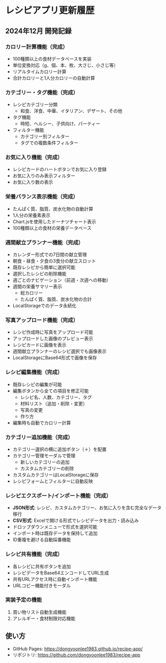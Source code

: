 # レシピアプリ更新履歴

## 2024年12月 開発記録

### カロリー計算機能（完成）
- 100種類以上の食材データベースを実装
- 単位変換対応（g、個、本、枚、大さじ、小さじ等）
- リアルタイムカロリー計算
- 合計カロリーと1人分カロリーの自動計算

### カテゴリー・タグ機能（完成）
- レシピカテゴリー分類
  - 和食、洋食、中華、イタリアン、デザート、その他
- タグ機能
  - 時短、ヘルシー、子供向け、パーティー
- フィルター機能
  - カテゴリー別フィルター
  - タグでの複数条件フィルター

### お気に入り機能（完成）
- レシピカードのハートボタンでお気に入り登録
- お気に入りのみ表示フィルター
- お気に入り数の表示

### 栄養バランス表示機能（完成）
- たんぱく質、脂質、炭水化物の自動計算
- 1人分の栄養素表示
- Chart.jsを使用したドーナツチャート表示
- 100種類以上の食材の栄養データベース

### 週間献立プランナー機能（完成）
- カレンダー形式での7日間の献立管理
- 朝食・昼食・夕食の3食分の献立スロット
- 既存レシピから簡単に選択可能
- 選択したレシピの削除機能
- 週ごとのナビゲーション（前週・次週への移動）
- 週間の栄養サマリー表示
  - 総カロリー
  - たんぱく質、脂質、炭水化物の合計
- LocalStorageでのデータ永続化

### 写真アップロード機能（完成）
- レシピ作成時に写真をアップロード可能
- アップロードした画像のプレビュー表示
- レシピカードに画像を表示
- 週間献立プランナーのレシピ選択でも画像表示
- LocalStorageにBase64形式で画像を保存

### レシピ編集機能（完成）
- 既存レシピの編集が可能
- 編集ボタンから全ての項目を修正可能
  - レシピ名、人数、カテゴリー、タグ
  - 材料リスト（追加・削除・変更）
  - 写真の変更
  - 作り方
- 編集時も自動でカロリー計算

### カテゴリー追加機能（完成）
- カテゴリー選択の横に追加ボタン（＋）を配置
- カテゴリー管理モーダルで管理
  - 新しいカテゴリーの追加
  - カスタムカテゴリーの削除
- カスタムカテゴリーはLocalStorageに保存
- レシピフォームとフィルターに自動反映

### レシピエクスポート/インポート機能（完成）
- **JSON形式**: レシピ、カスタムカテゴリー、お気に入りを含む完全なデータ移行
- **CSV形式**: Excelで開ける形式でレシピデータを出力・読み込み
- ドロップダウンメニューで形式を選択可能
- インポート時は既存データを保持して追加
- ID重複を避ける自動採番機能

### レシピ共有機能（完成）
- 各レシピに共有ボタンを追加
- レシピデータをBase64エンコードしてURL生成
- 共有URLアクセス時に自動インポート機能
- URLコピー機能付きモーダル

### 実装予定の機能
1. 買い物リスト自動生成機能
2. アレルギー・食材制限対応機能

## 使い方
- GitHub Pages: https://dongyoonlee1983.github.io/recipe-app/
- リポジトリ: https://github.com/dongyoonlee1983/recipe-app